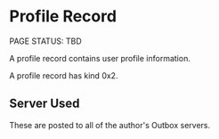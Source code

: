 # Profile Record

<status>PAGE STATUS: TBD</status>

A profile record contains user profile information.

A profile record has kind 0x2.

## Server Used

These are posted to all of the author's Outbox servers.
